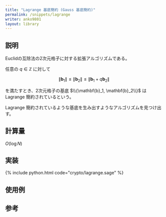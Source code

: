 ```yaml
---
title: "Lagrange 基底簡約 (Gauss 基底簡約)"
permalink: /snippets/lagrange
writer: anko9801
layout: library
---
```


## 説明

Euclidの互除法の2次元格子に対する拡張アルゴリズムである。

任意の $q \in \mathbb{Z}$ に対して

$$
\|\mathbf{b}_1\| \leq \|\mathbf{b}_2\| \leq \|\mathbf{b}_1 + q\mathbf{b}_2\|
$$

を満たすとき、2次元格子の基底 $\\{\mathbf{b}_1, \mathbf{b}_2\\}$ はLagrange 簡約されているという。

Lagrange 簡約されているような基底を生み出すようなアルゴリズムを見つけ出す。

## 計算量

$O(\log{N})$


## 実装

{% include python.html code="crypto/lagrange.sage" %}

## 使用例

## 参考
